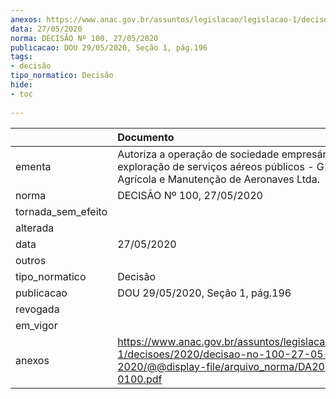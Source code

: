 ```yaml
---
anexos: https://www.anac.gov.br/assuntos/legislacao/legislacao-1/decisoes/2020/decisao-no-100-27-05-2020/@@display-file/arquivo_norma/DA2020-0100.pdf
data: 27/05/2020
norma: DECISÃO Nº 100, 27/05/2020
publicacao: DOU 29/05/2020, Seção 1, pág.196
tags:
- decisão
tipo_normatico: Decisão
hide: 
- toc 
 
---
```


|                    | Documento                                                                                                                                        |
|:-------------------|:-------------------------------------------------------------------------------------------------------------------------------------------------|
| ementa             | Autoriza a operação de sociedade empresária para exploração de serviços aéreos públicos - G10 - Aviação Agrícola e Manutenção de Aeronaves Ltda. |
| norma              | DECISÃO Nº 100, 27/05/2020                                                                                                                       |
| tornada_sem_efeito |                                                                                                                                                  |
| alterada           |                                                                                                                                                  |
| data               | 27/05/2020                                                                                                                                       |
| outros             |                                                                                                                                                  |
| tipo_normatico     | Decisão                                                                                                                                          |
| publicacao         | DOU 29/05/2020, Seção 1, pág.196                                                                                                                 |
| revogada           |                                                                                                                                                  |
| em_vigor           |                                                                                                                                                  |
| anexos             | https://www.anac.gov.br/assuntos/legislacao/legislacao-1/decisoes/2020/decisao-no-100-27-05-2020/@@display-file/arquivo_norma/DA2020-0100.pdf    |